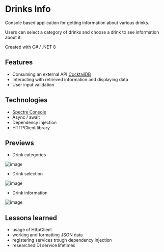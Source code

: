 # Drinks Info
Console based application for getting information about various drinks. 

Users can select a category of drinks and choose a drink to see information about it.

Created with C# / .NET 8
## Features
 - Consuming an external API [CocktailDB](https://www.thecocktaildb.com/api.php)
 - Interacting with retrieved information and displaying data
 - User input validation
## Technologies
 - [Spectre Console](https://github.com/spectreconsole/spectre.console)
 - Async / await
 - Dependency injection
 - HTTPClient library
## Previews
 - Drink categories

![image](https://github.com/nwdorian/CodeReviews.Console.Drinks/assets/118033138/d12a3720-dcba-407e-ba91-acc5799230ec)
 - Drink selection

![image](https://github.com/nwdorian/CodeReviews.Console.Drinks/assets/118033138/521d25f6-9fa0-47b3-9612-b178e9a6a8f6)
 - Drink information

![image](https://github.com/nwdorian/CodeReviews.Console.Drinks/assets/118033138/fa74fb96-6902-44ef-944c-33e8fa56b93b)

## Lessons learned
 - usage of HttpClient
 - working and formatting JSON data
 - registering services trough dependency injection
 - researched DI service lifetimes

